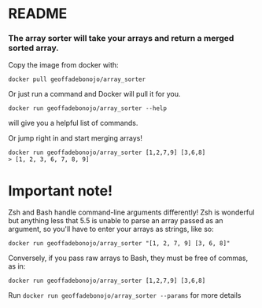 # README

### The array sorter will take your arrays and return a merged sorted array.

Copy the image from docker with:
```
docker pull geoffadebonojo/array_sorter
```

Or just run a command and Docker will pull it for you.
```
docker run geoffadebonojo/array_sorter --help
```
will give you a helpful list of commands.

Or jump right in and start merging arrays!
```
docker run geoffadebonojo/array_sorter [1,2,7,9] [3,6,8]
> [1, 2, 3, 6, 7, 8, 9]
```

# Important note!
Zsh and Bash handle command-line arguments differently!
Zsh is wonderful but anything less that 5.5 is unable to parse an array passed as an
argument, so you'll have to enter your arrays as strings, like so:
```
docker run geoffadebonojo/array_sorter "[1, 2, 7, 9] [3, 6, 8]"
```

Conversely, if you pass raw arrays to Bash, they must be free of commas, as in:
```
docker run geoffadebonojo/array_sorter [1,2,7,9] [3,6,8]
```

Run `docker run geoffadebonojo/array_sorter --params` for more details
